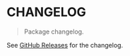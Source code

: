 # CHANGELOG

> Package changelog.

See [GitHub Releases](https://github.com/stdlib-js/array-base-filled2d/releases) for the changelog.
